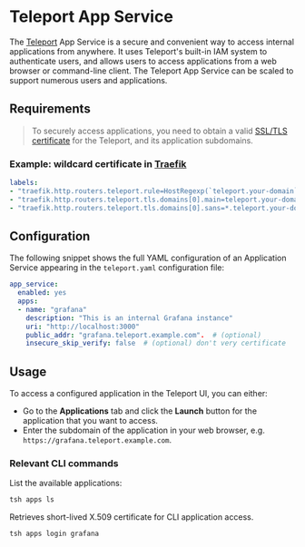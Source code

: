 # Teleport App Service

The [Teleport](teleport.md) App Service is a secure and convenient way to access internal applications from anywhere. It uses Teleport's built-in IAM system to authenticate users, and allows users to access applications from a web browser or command-line client. The Teleport App Service can be scaled to support numerous users and applications.

## Requirements

> To securely access applications, you need to obtain a valid [SSL/TLS certificate](../../misc/ssl-certs.md) for the Teleport, and its application subdomains.

### Example: wildcard certificate in [Traefik](../traefik/traefik.md)

```yaml
labels:
- "traefik.http.routers.teleport.rule=HostRegexp(`teleport.your-domain`, `{subhost:[a-z]+}.teleport.your-domain`)"
- "traefik.http.routers.teleport.tls.domains[0].main=teleport.your-domain"
- "traefik.http.routers.teleport.tls.domains[0].sans=*.teleport.your-domain"
```

## Configuration

The following snippet shows the full YAML configuration of an Application Service appearing in the `teleport.yaml` configuration file:

```yaml
app_service:
  enabled: yes
  apps:
  - name: "grafana"
    description: "This is an internal Grafana instance"
    uri: "http://localhost:3000"
    public_addr: "grafana.teleport.example.com".  # (optional)
    insecure_skip_verify: false  # (optional) don't very certificate
```

## Usage

To access a configured application in the Teleport UI, you can either:
- Go to the **Applications** tab and click the **Launch** button for the application that you want to access.
- Enter the subdomain of the application in your web browser, e.g. `https://grafana.teleport.example.com`.

### Relevant CLI commands

List the available applications:

```sh
tsh apps ls
```

Retrieves short-lived X.509 certificate for CLI application access.

```sh
tsh apps login grafana
```

